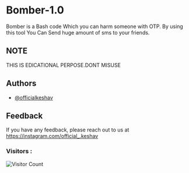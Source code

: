 # Bomber-1.0
Bomber is a Bash code Which you can harm someone with OTP. By using this tool You Can Send huge amount of sms to your friends.



## NOTE
THIS IS EDICATIONAL PERPOSE.DONT MISUSE 

## Authors

- [@officialkeshav](https://www.github.com/officialkeshav)

## Feedback

If you have any feedback, please reach out to us at https://instagram.com/official_.keshav

### Visitors :

![Visitor Count](https://profile-counter.glitch.me/officialkeshav//count.svg)
